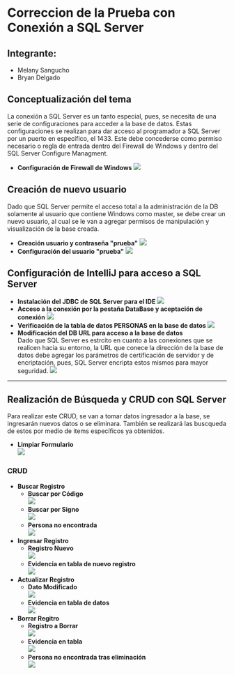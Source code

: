 # Correccion de la Prueba con Conexión a SQL Server

## Integrante:
- Melany Sangucho
- Bryan Delgado

## Conceptualización del tema
La conexión a SQL Server es un tanto especial, pues, se necesita de una serie de configuraciones para acceder a la base de datos. Estas configuraciones se realizan para dar acceso
al programador a SQL Server por un puerto en específico, el 1433. Este debe concederse como permiso necesario o regla de entrada dentro del Firewall de Windows y dentro del SQL Server Configure Managment.
- **Configuración de Firewall de Windows**
![](https://github.com/SanguchoMela/CorreccionPrueba2_SQLServer/blob/ca42714fb380d61ad43918e1dbfbf9586dbaa479/images/config_firewall.png)

## Creación de nuevo usuario
Dado que SQL Server permite el acceso total a la administración de la DB solamente al usuario que contiene Windows como master, se debe crear un nuevo usuario, al cual se le van a agregar permisos de manipulación y visualización de la base creada.
- **Creación usuario y contraseña "prueba"**
![](https://github.com/SanguchoMela/CorreccionPrueba2_SQLServer/blob/ca42714fb380d61ad43918e1dbfbf9586dbaa479/images/new_login.png)
- **Configuración del usuario "prueba"**
![](https://github.com/SanguchoMela/CorreccionPrueba2_SQLServer/blob/ca42714fb380d61ad43918e1dbfbf9586dbaa479/images/config_user.png)

## Configuración de IntelliJ para acceso a SQL Server
- **Instalación del JDBC de SQL Server para el IDE**
![](https://github.com/SanguchoMela/CorreccionPrueba2_SQLServer/blob/ca42714fb380d61ad43918e1dbfbf9586dbaa479/images/instal_libreria_jdbc_sqlserver.png)
- **Acceso a la conexión por la pestaña DataBase y aceptación de conexión**
![](https://github.com/SanguchoMela/CorreccionPrueba2_SQLServer/blob/ca42714fb380d61ad43918e1dbfbf9586dbaa479/images/conexion_aceptada.png)
- **Verificación de la tabla de datos PERSONAS en la base de datos**
![](https://github.com/SanguchoMela/CorreccionPrueba2_SQLServer/blob/ca42714fb380d61ad43918e1dbfbf9586dbaa479/images/verif_tabla.png)
- **Modificación del DB URL para acceso a la base de datos**  
Dado que SQL Server es estrcito en cuanto a las conexiones que se realicen hacia su entorno, la URL que conece la dirección de la base de datos debe agregar los parámetros de certificación de servidor y de encriptación, pues, SQL Server encripta estos mismos para mayor seguridad.
![](https://github.com/SanguchoMela/CorreccionPrueba2_SQLServer/blob/ca42714fb380d61ad43918e1dbfbf9586dbaa479/images/modif_dburl.png)
***
## Realización de Búsqueda y CRUD con SQL Server
Para realizar este CRUD, se van a tomar datos ingresador a la base, se ingresarán nuevos datos o se eliminara. También se realizará las buscqueda de estos por medio de items específicos ya obtenidos.

- **Limpiar Formulario**  
  ![](images/limpiar.png)

### CRUD
- **Buscar Registro**
  - **Buscar por Código**  
  ![](https://github.com/SanguchoMela/CorreccionPrueba2_SQLServer/blob/ca42714fb380d61ad43918e1dbfbf9586dbaa479/images/persona_encontrada.png)
  - **Buscar por Signo**  
  ![](https://github.com/SanguchoMela/CorreccionPrueba2_SQLServer/blob/ca42714fb380d61ad43918e1dbfbf9586dbaa479/images/buscar_signo.png)
  - **Persona no encontrada**  
  ![](https://github.com/SanguchoMela/CorreccionPrueba2_SQLServer/blob/ca42714fb380d61ad43918e1dbfbf9586dbaa479/images/persona_no_encontrada.png)
- **Ingresar Registro**
  - **Registro Nuevo**  
    ![](https://github.com/SanguchoMela/CorreccionPrueba2_SQLServer/blob/ca42714fb380d61ad43918e1dbfbf9586dbaa479/images/ingresar_reg.png)
  - **Evidencia en tabla de nuevo registro**  
    ![](https://github.com/SanguchoMela/CorreccionPrueba2_SQLServer/blob/ca42714fb380d61ad43918e1dbfbf9586dbaa479/images/ingresar_reg_tab.png)
- **Actualizar Registro**
  - **Dato Modificado**  
    ![](https://github.com/SanguchoMela/CorreccionPrueba2_SQLServer/blob/ca42714fb380d61ad43918e1dbfbf9586dbaa479/images/act_reg.png)
  - **Evidencia en tabla de datos**  
    ![](https://github.com/SanguchoMela/CorreccionPrueba2_SQLServer/blob/ca42714fb380d61ad43918e1dbfbf9586dbaa479/images/act_reg_tab.png)
- **Borrar Regitro**
  - **Registro a Borrar**  
     ![](https://github.com/SanguchoMela/CorreccionPrueba2_SQLServer/blob/ca42714fb380d61ad43918e1dbfbf9586dbaa479/images/borrar_reg.png)
  - **Evidencia en tabla**  
     ![](https://github.com/SanguchoMela/CorreccionPrueba2_SQLServer/blob/ca42714fb380d61ad43918e1dbfbf9586dbaa479/images/borrar_reg_tab.png)
  - **Persona no encontrada tras eliminación**  
     ![](https://github.com/SanguchoMela/CorreccionPrueba2_SQLServer/blob/ca42714fb380d61ad43918e1dbfbf9586dbaa479/images/evide_borrar.png)
